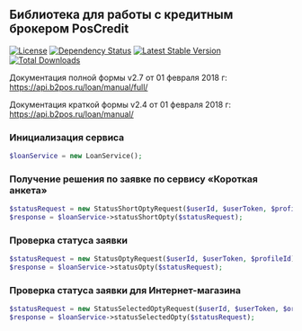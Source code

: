 ## Библиотека для работы с кредитным брокером PosCredit

[![License](https://poser.pugx.org/axelpal/poscredit/license)](https://packagist.org/packages/axelpal/poscredit)
[![Dependency Status](https://www.versioneye.com/user/projects/5a74314f0fb24f20ef856f1b/badge.svg?style=flat)](https://www.versioneye.com/user/projects/5a74314f0fb24f20ef856f1b)
[![Latest Stable Version](https://poser.pugx.org/axelpal/poscredit/v/stable)](https://packagist.org/packages/axelpal/poscredit)
[![Total Downloads](https://poser.pugx.org/axelpal/poscredit/downloads)](https://packagist.org/packages/axelpal/poscredit)

Документация полной формы v2.7 от 01 февраля 2018 г: https://api.b2pos.ru/loan/manual/full/

Документация краткой формы v2.4 от 01 февраля 2018 г: https://api.b2pos.ru/loan/manual/

### Инициализация сервиса
```php
$loanService = new LoanService();
```

### Получение решения по заявке по сервису «Короткая анкета»
```php
$statusRequest = new StatusShortOptyRequest($userId, $userToken, $profileId);
$response = $loanService->statusShortOpty($statusRequest);
```
### Проверка статуса заявки
```php
$statusRequest = new StatusOptyRequest($userId, $userToken, $profileId);
$response = $loanService->statusOpty($statusRequest);
```

### Проверка статуса заявки для Интернет-магазина
```php
$statusRequest = new StatusSelectedOptyRequest($userId, $userToken, $orderId, $profileId);
$response = $loanService->statusSelectedOpty($statusRequest);
```